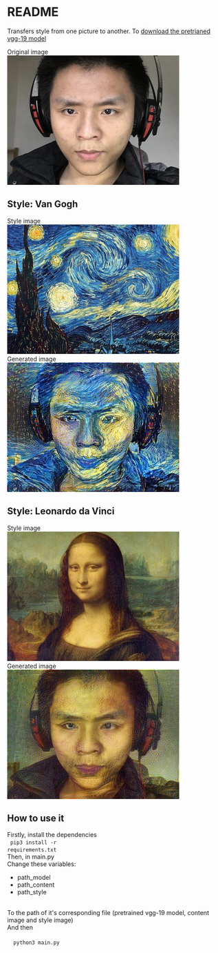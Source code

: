 # README

Transfers style from one picture to another.
To <a href='http://www.vlfeat.org/matconvnet/pretrained/#downloading-the-pre-trained-models'> download the pretrianed vgg-19 model </a>

Original image </br>
<img src='pics/original.jpg'>

## Style: Van Gogh
Style image </br>
<img src='pics/van.jpg'> </br>
Generated image </br>
<img src='pics/generated_van.jpg'>

## Style: Leonardo da Vinci
Style image </br>
<img src='pics/mona.jpg'> </br>
Generated image </br>
<img src='pics/generated_mona.jpg'>

## How to use it
Firstly, install the dependencies </br>
<code>
  pip3 install -r requirements.txt
</code>
</br>
Then, in main.py 
</br>
Change these variables:
</br>
<ul>
  <li> path_model </li>
  <li> path_content </li>
  <li> path_style </li>
</ul>
</br>
To the path of it's corresponding file (pretrained vgg-19 model, content image and style image) </br>
And then </br>
<code>
  python3 main.py
</code>
</br>

